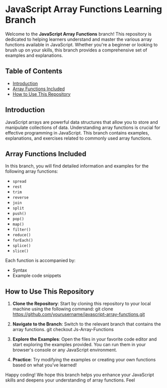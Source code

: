 # JavaScript Array Functions Learning Branch

Welcome to the **JavaScript Array Functions** branch! This repository is dedicated to helping learners understand and master the various array functions available in JavaScript. Whether you're a beginner or looking to brush up on your skills, this branch provides a comprehensive set of examples and explanations.

## Table of Contents

- [Introduction](#introduction)
- [Array Functions Included](#array-functions-included)
- [How to Use This Repository](#how-to-use-this-repository)

## Introduction

JavaScript arrays are powerful data structures that allow you to store and manipulate collections of data. Understanding array functions is crucial for effective programming in JavaScript. This branch contains examples, explanations, and exercises related to commonly used array functions.

## Array Functions Included

In this branch, you will find detailed information and examples for the following array functions:
- `spread`
- `rest`
- `trim`
- `reverse`
- `join`
- `split`
- `push()`
- `pop()`
- `map()`
- `filter()`
- `reduce()`
- `forEach()`
- `splice()`
- `slice()`


Each function is accompanied by:

- Syntax
- Example code snippets


## How to Use This Repository

1. **Clone the Repository**: Start by cloning this repository to your local machine using the following command:
git clone https://github.com/yourusername/javascript-array-functions.git

2. **Navigate to the Branch**: Switch to the relevant branch that contains the array functions.
git checkout Js-Array-Functions

3. **Explore the Examples**: Open the files in your favorite code editor and start exploring the examples provided. You can run them in your browser's console or any JavaScript environment.

4. **Practice**: Try modifying the examples or creating your own functions based on what you've learned!

Happy coding! We hope this branch helps you enhance your JavaScript skills and deepens your understanding of array functions.
Feel
